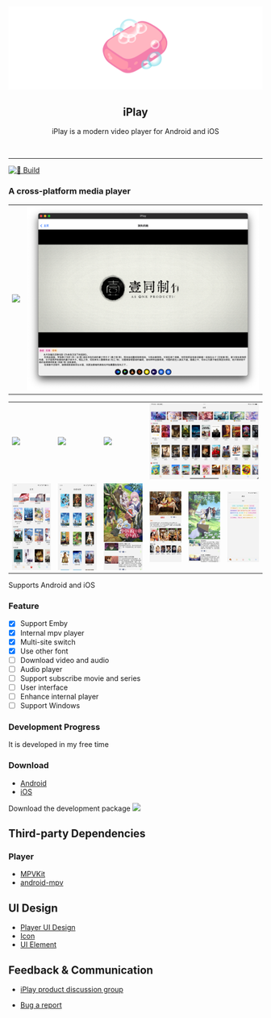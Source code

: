 <p align="center">
   <img src="doc/image/AppIcon.png" />
</p>
<h2 align="center">iPlay</h2>
<p align="center">iPlay is a modern video player for Android and iOS</p>
<br />

---

[![🌸 Build](https://github.com/ourfor/iPlayClient/actions/workflows/develop.yml/badge.svg?branch=main)](https://github.com/ourfor/iPlayClient/actions/workflows/develop.yml)

### A cross-platform media player

<table>
<tr>
   <td><img src="./doc/image/20240321_225330.png" /></td>
   <td><img src="./doc/image/20240321_225753.png" /></td>
</tr>
</table>

<table>
<tr>
   <td><img src="./doc/image/Screen-20240319@2x1.png" /></td>
   <td><img src="./doc/image/Screen-20240319@2x.png" /></td>
   <td><img src="./doc/image/Screen-20240319@2x2.png" /></td>
   <td colspan="3"><img src="./doc/image/IMG_0130.png" /></td>
</tr>
<tr>
   <td><img src="./doc/image/Screenshot_2024-04-01-15-33-47-550.jpg" /></td>
   <td><img src="./doc/image/Screenshot_2024-04-01-15-34-35-022.jpg" /></td>
   <td><img src="./doc/image/Screenshot_2024-04-01-15-33-17-258.jpg" /></td>
   <td><img src="./doc/image/Screenshot_2024-04-01-15-30-58-457.jpg" /></td>
   <td><img src="./doc/image/Screenshot_2024-04-01-15-32-39-223.jpg" /></td>
   <td><img src="./doc/image/Screenshot_2024-04-01-15-33-54-903.jpg" /></td>
</tr>
</table>

Supports Android and iOS

### Feature

- [x] Support Emby
- [x] Internal mpv player
- [x] Multi-site switch
- [x] Use other font
- [ ] Download video and audio
- [ ] Audio player
- [ ] Support subscribe movie and series
- [ ] User interface
- [ ] Enhance internal player
- [ ] Support Windows

### Development Progress

It is developed in my free time

### Download

- [Android](https://drive.endemy.me/od_bot/build/iPlay/latest/iPlay.apk)
- [iOS](https://drive.endemy.me/od_bot/build/iPlay/latest/iPlay.ipa)

Download the development package
![](doc/image/20240319_213840.png)

## Third-party Dependencies

### Player

- [MPVKit](https://github.com/cxfksword/MPVKit.git)
- [android-mpv](https://github.com/mpv-android/mpv-android)

## UI Design

- [Player UI Design](https://www.figma.com/file/2LMy996hxF2DZ2jB8eU0Fv/Video-Player-For-Web-%26-Mobile-(Community)?type=design&node-id=18-4120&mode=design&t=4xkVhM84OdC0jy9x-0)
- [Icon](https://www.figma.com/file/9Df5CaFUEomVzn20gRpaX3/Radix-Icons?type=design&node-id=0-1&mode=design&t=rpFwTmQyZQhc016k-0)
- [UI Element](https://www.figma.com/file/B5TV95tj8PrCHwsSa3wV0N/Flat-Icon-Set-(Community)?type=design&node-id=2092-13469&mode=design&t=w8YD9Lw37sz019zc-0)

## Feedback & Communication

* [iPlay product discussion group](https://t.me/iPlayClient)

* [Bug a report](https://365.kdocs.cn/l/cile26Rklddg?from=docs&reqtype=kdocs&startTime=1711105971325)
